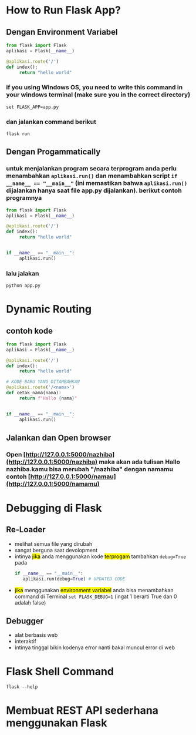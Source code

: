# How to Run Flask App?
## Dengan Environment Variabel
```python
from flask import Flask
aplikasi = Flask(__name__)

@aplikasi.route('/')
def index():
     return "hello world"
```
### if you using Windows OS, you need to write this command in your windows terminal (make sure you in the correct directory)

```shell
set FLASK_APP=app.py
```

### dan jalankan command berikut

```shell
flask run
```

## Dengan Progammatically

### untuk menjalankan program secara terprogram anda perlu menambahkan ```aplikasi.run()``` dan menambahkan script ```if __name__ == "__main__"``` (ini memastikan bahwa ```aplikasi.run()``` dijalankan hanya saat file app.py dijalankan). berikut contoh programnya

```python
from flask import Flask
aplikasi = Flask(__name__)

@aplikasi.route('/')
def index():
     return "hello world"


if __name__ == "__main__":
     aplikasi.run()
```

### lalu jalakan

```python
python app.py
```

# Dynamic Routing

## contoh kode
```python
from flask import Flask
aplikasi = Flask(__name__)

@aplikasi.route('/')
def index():
     return "hello world"

# KODE BARU YANG DITAMBAHKAN
@aplikasi.route('/<nama>')
def cetak_nama(nama):
     return f"Hallo {nama}"


if __name__ == "__main__":
     aplikasi.run()
```

## Jalankan dan Open browser
### Open [http://127.0.0.1:5000/nazhiba](http://127.0.0.1:5000/nazhiba) maka akan ada tulisan Hallo nazhiba.kamu bisa merubah "/nazhiba" dengan namamu contoh [http://127.0.0.1:5000/namau](http://127.0.0.1:5000/namamu)

# Debugging di Flask

## Re-Loader
- melihat semua file yang dirubah
- sangat berguna saat devolopment
- intinya <mark>jika</mark> anda menggunakan kode <mark>terprogam</mark> tambahkan ```debug=True``` pada
  ```python
  if __name__ == "__main__":
     aplikasi.run(debug=True) # UPDATED CODE
  ```
- <mark>jika</mark> menggunakan <mark>environment variabel</mark> anda bisa menambahkan command di Terminal ```set FLASK_DEBUG=1``` (ingat 1 berarti True dan 0 adalah false)

## Debugger
- alat berbasis web
- interaktif
- intinya tinggal bikin kodenya error nanti bakal muncul error di web

# Flask Shell Command
```shell
flask --help
```

# Membuat REST API sederhana menggunakan Flask






